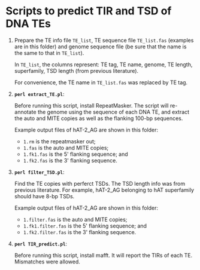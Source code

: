 # Scripts to predict TIR and TSD of DNA TEs

1. Prepare the TE info file `TE_list`, TE sequence file `TE_list.fas` (examples are in this folder) and genome sequence file (be sure that the name is the same to that in `TE_list`).

   In `TE_list`, the columns represent: TE tag, TE name, genome, TE length, superfamily, TSD length (from previous literature).

   For convenience, the TE name in `TE_list.fas` was replaced by TE tag.

2. **`perl extract_TE.pl`**:

   Before running this script, install RepeatMasker. The script will re-annotate the genome using the sequence of each DNA TE, and extract the auto and MITE copies as well as the flanking 100-bp sequences.

   Example output files of hAT-2_AG are shown in this folder:
   - `1.rm` is the repeatmasker out;
   - `1.fas` is the auto and MITE copies;
   - `1.fk1.fas` is the 5' flanking sequence; and
   - `1.fk2.fas` is the 3' flanking sequence.

3. **`perl filter_TSD.pl`**:

   Find the TE copies with perferct TSDs. The TSD length info was from previous literature. For example, hAT-2_AG belonging to hAT superfamily should have 8-bp TSDs.
   
   Example output files of hAT-2_AG are shown in this folder:
   - `1.filter.fas` is the auto and MITE copies;
   - `1.fk1.filter.fas` is the 5' flanking sequence; and
   - `1.fk2.filter.fas` is the 3' flanking sequence.

4. **`perl TIR_predict.pl`**:

   Before running this script, install mafft. It will report the TIRs of each TE. Mismatches were allowed.
